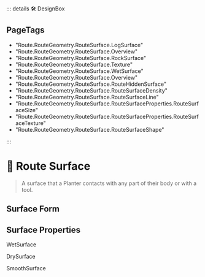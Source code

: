 ::: details 🛠 <dev>DesignBox</dev> 

<h2>PageTags</h2>

- "Route.RouteGeometry.RouteSurface.LogSurface"
- "Route.RouteGeometry.RouteSurface.Overview"
- "Route.RouteGeometry.RouteSurface.RockSurface"
- "Route.RouteGeometry.RouteSurface.Texture"
- "Route.RouteGeometry.RouteSurface.WetSurface"
- "Route.RouteGeometry.RouteSurface.Overview"
- "Route.RouteGeometry.RouteSurface.RouteHiddenSurface"
- "Route.RouteGeometry.RouteSurface.RouteSurfaceDensity"
- "Route.RouteGeometry.RouteSurface.RouteSurfaceLine"
- "Route.RouteGeometry.RouteSurface.RouteSurfaceProperties.RouteSurfaceSize"
- "Route.RouteGeometry.RouteSurface.RouteSurfaceProperties.RouteSurfaceTexture"
- "Route.RouteGeometry.RouteSurface.RouteSurfaceShape"

:::

# 🔺 <route>Route Surface</route>

> A surface that a Planter contacts with any part of their body or with a tool. 

## Surface Form

## Surface Properties

WetSurface

DrySurface

SmoothSurface

